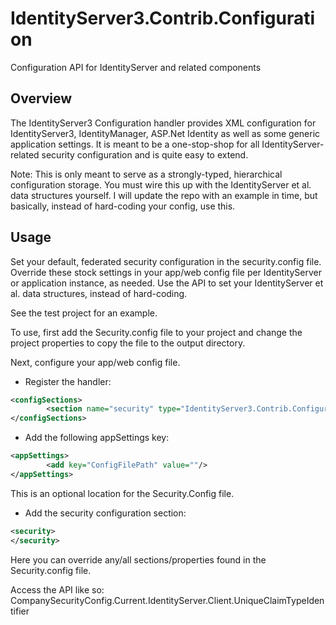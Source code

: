 # IdentityServer3.Contrib.Configuration
Configuration API for IdentityServer and related components

## Overview ##

The IdentityServer3 Configuration handler provides XML configuration for IdentityServer3, IdentityManager, ASP.Net Identity as well as some generic application settings.  It is meant to be a one-stop-shop for all IdentityServer-related security configuration and is quite easy to extend.

Note:  This is only meant to serve as a strongly-typed, hierarchical configuration storage.  You must wire this up with the IdentityServer et al. data structures yourself.  I will update the repo with an example in time, but basically, instead of hard-coding your config, use this.

## Usage ##

Set your default, federated security configuration in the security.config file.  Override these stock settings in your app/web config file per IdentityServer or application instance, as needed.  Use the API to set your IdentityServer et al. data structures, instead of hard-coding.

See the test project for an example.

To use, first add the Security.config file to your project and change the project properties to copy the file to the output directory.

Next, configure your app/web config file.

* Register the handler:
```xml
<configSections>
		<section name="security" type="IdentityServer3.Contrib.Configuration.ConfigSectionHandler,IdentityServer3.Contrib.Configuration" allowLocation="false"/>
</configSections>
```

* Add the following appSettings key:
```xml
<appSettings>
		<add key="ConfigFilePath" value=""/>
</appSettings>
```

This is an optional location for the Security.Config file.

* Add the security configuration section:
```xml
<security>
</security>
```

Here you can override any/all sections/properties found in the Security.config file.

Access the API like so:
CompanySecurityConfig.Current.IdentityServer.Client.UniqueClaimTypeIdentifier
